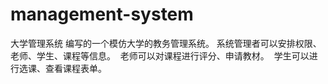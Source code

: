 # management-system
大学管理系统
编写的一个模仿大学的教务管理系统。
 系统管理者可以安排权限、老师、学生、课程等信息。
  老师可以对课程进行评分、申请教材。
  学生可以进行选课、查看课程表单。
  
